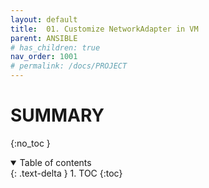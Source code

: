 ```yaml
---
layout: default
title:  01. Customize NetworkAdapter in VM
parent: ANSIBLE
# has_children: true
nav_order: 1001
# permalink: /docs/PROJECT
---
```


# SUMMARY

{:no_toc }

<details open markdown="block">  
  <summary>
    Table of contents
  </summary>
  {: .text-delta }
1. TOC  
{:toc}
</details>

